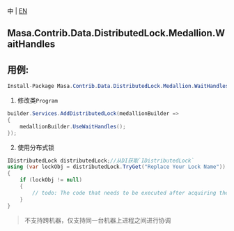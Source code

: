 中 | [EN](README.md)

## Masa.Contrib.Data.DistributedLock.Medallion.WaitHandles

## 用例:

```c#
Install-Package Masa.Contrib.Data.DistributedLock.Medallion.WaitHandles
```

1. 修改类`Program`

``` C#
builder.Services.AddDistributedLock(medallionBuilder =>
{
    medallionBuilder.UseWaitHandles();
});
```

2. 使用分布式锁

``` C#
IDistributedLock distributedLock;//从DI获取`IDistributedLock`
using (var lockObj = distributedLock.TryGet("Replace Your Lock Name"))
{
    if (lockObj != null)
    {
        // todo: The code that needs to be executed after acquiring the distributed lock
    }
}
```

> 不支持跨机器，仅支持同一台机器上进程之间进行协调